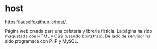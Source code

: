 # host
https://lauselfe.github.io/host/. 

Página web creada para una cafeteria y libreria ficticia. La página ha sido maquetada con HTML y CSS (usando bootstrap). De lado de servidor ha sido programada con PHP y MySQL. 
